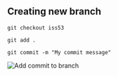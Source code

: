## Creating new branch

```git checkout iss53```

```git add .```

```git commit -m "My commit message"```

![Add commit to branch](/resources/images/commit_branch.png)
